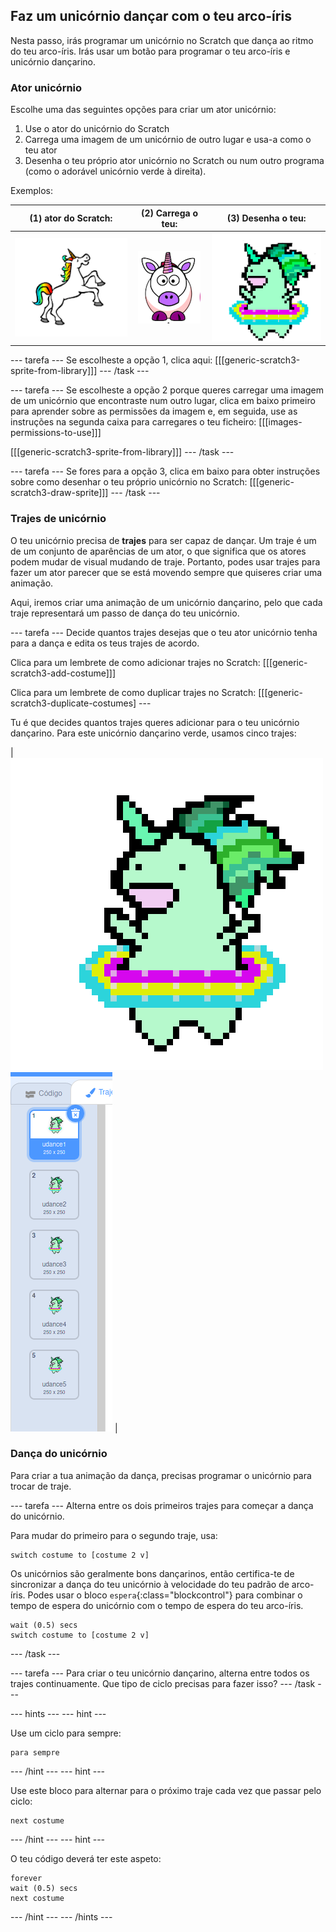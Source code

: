 ## Faz um unicórnio dançar com o teu arco-íris

Nesta passo, irás programar um unicórnio no Scratch que dança ao ritmo do teu arco-íris. Irás usar um botão para programar o teu arco-íris e unicórnio dançarino.

### Ator unicórnio

Escolhe uma das seguintes opções para criar um ator unicórnio:

1. Use o ator do unicórnio do Scratch
2. Carrega uma imagem de um unicórnio de outro lugar e usa-a como o teu ator
3. Desenha o teu próprio ator unicórnio no Scratch ou num outro programa (como o adorável unicórnio verde à direita).

Exemplos:

|                (1) ator do Scratch:                |           (2) Carrega o teu:            |              (3) Desenha o teu:               |
|:--------------------------------------------------:|:---------------------------------------:|:---------------------------------------------:|
| ![Unicórnio do Scratch](images/scratchunicorn.png) | ![Unicórnio Web](images/webunicorn.png) | ![Desenhar Unicórnio](images/drawunicorn.png) |

\--- tarefa \--- Se escolheste a opção 1, clica aqui: [[[generic-scratch3-sprite-from-library]]] \--- /task \---

\--- tarefa \--- Se escolheste a opção 2 porque queres carregar uma imagem de um unicórnio que encontraste num outro lugar, clica em baixo primeiro para aprender sobre as permissões da imagem e, em seguida, use as instruções na segunda caixa para carregares o teu ficheiro: [[[images-permissions-to-use]]]

[[[generic-scratch3-sprite-from-library]]] \--- /task \---

\--- tarefa \--- Se fores para a opção 3, clica em baixo para obter instruções sobre como desenhar o teu próprio unicórnio no Scratch: [[[generic-scratch3-draw-sprite]]] \--- /task \---

### Trajes de unicórnio

O teu unicórnio precisa de **trajes** para ser capaz de dançar. Um traje é um de um conjunto de aparências de um ator, o que significa que os atores podem mudar de visual mudando de traje. Portanto, podes usar trajes para fazer um ator parecer que se está movendo sempre que quiseres criar uma animação.

Aqui, iremos criar uma animação de um unicórnio dançarino, pelo que cada traje representará um passo de dança do teu unicórnio.

\--- tarefa \--- Decide quantos trajes desejas que o teu ator unicórnio tenha para a dança e edita os teus trajes de acordo.

Clica para um lembrete de como adicionar trajes no Scratch: [[[generic-scratch3-add-costume]]]

Clica para um lembrete de como duplicar trajes no Scratch: [[[generic-scratch3-duplicate-costumes] \---

Tu é que decides quantos trajes queres adicionar para o teu unicórnio dançarino. Para este unicórnio dançarino verde, usamos cinco trajes:

| ![Dancing Unicorn Gif](images/dancingunicorn.gif) ![Five Costumes](images/fivecostumes.png) |

### Dança do unicórnio

Para criar a tua animação da dança, precisas programar o unicórnio para trocar de traje.

\--- tarefa \--- Alterna entre os dois primeiros trajes para começar a dança do unicórnio.

Para mudar do primeiro para o segundo traje, usa:

```blocks3
switch costume to [costume 2 v]
```

Os unicórnios são geralmente bons dançarinos, então certifica-te de sincronizar a dança do teu unicórnio à velocidade do teu padrão de arco-íris. Podes usar o bloco `espera`{:class="blockcontrol"} para combinar o tempo de espera do unicórnio com o tempo de espera do teu arco-íris.

```blocks3
wait (0.5) secs
switch costume to [costume 2 v]
```

\--- /task \---

\--- tarefa \--- Para criar o teu unicórnio dançarino, alterna entre todos os trajes continuamente. Que tipo de ciclo precisas para fazer isso? \--- /task \---

\--- hints \--- \--- hint \---

Use um ciclo para sempre:

```blocks3
para sempre
```

\--- /hint \--- \--- hint \---

Use este bloco para alternar para o próximo traje cada vez que passar pelo ciclo:

```blocks3
next costume
```

\--- /hint \--- \--- hint \---

O teu código deverá ter este aspeto:

```blocks3
forever
wait (0.5) secs
next costume
```

\--- /hint \--- \--- /hints \---